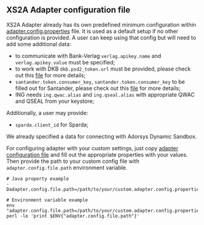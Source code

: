 ## XS2A Adapter configuration file
XS2A Adapter already has its own predefined minimum configuration within [adapter.config.properties](xs2a-adapter-service-api/src/main/resources/adapter.config.properties)
file. It is used as a default setup if no other configuration is provided. A user can keep using that config but
will need to add some additional data: 

* to communicate with Bank-Verlag `verlag.apikey.name` and `verlag.apikey.value` must be specified;
* to work with DKB `dkb.psd2_token.url` must be provided, please check out this [file](../adapters/crealogix-adapter/README.md) for more details;
* `santander.token.consumer_key`, `santander.token.consumer_key` to be filled out for Santander, please check out 
this [file](adapters/santander-adapter.md) for more details;
* ING needs `ing.qwac.alias` and `ing.qseal.alias` with appropriate QWAC and QSEAL from your keystore;

Additionally, a user may provide:

* `sparda.client_id` for Sparda;

We already specified a data for connecting with Adorsys Dynamic Sandbox. 

For configuring adapter with your custom settings, just copy [adapter configuration
file](xs2a-adapter-service-api/src/main/resources/adapter.config.properties) and fill out the 
appropriate properties with your values. Then provide the path to your custom config file with `adapter.config.file.path` 
environment variable.
```
# Java property example
-Dadapter.config.file.path=/path/to/your/custom.adapter.config.properties

# Environment variable example
env "adapter.config.file.path=/path/to/your/custom.adapter.config.properties"  perl -le 'print $ENV{"adapter.config.file.path"}'
